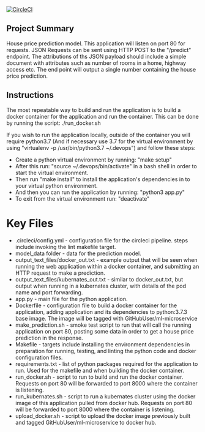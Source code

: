 [![CircleCI](https://dl.circleci.com/status-badge/img/gh/guid1111/DevOps_Microservices/tree/develop.svg?style=svg)](https://dl.circleci.com/status-badge/redirect/gh/guid1111/DevOps_Microservices/tree/develop)


## Project Summary

House price prediction model.
This application will listen on port 80 for requests. JSON Requests can be sent using HTTP POST to the "/predict" endpoint.  The attributions of ths JSON payload should include a simple document with attributes such as number of rooms in a home, highway access etc.
The end point will output a single number containing the house price prediction.

## Instructions

The most repeatable way to build and run the application is to build a docker container for the application and run the container.
This can be done by running the script: ./run_docker.sh

If you wish to run the application locally, outside of the container you will require python3.7 (And if necessary use 3.7 for the virtual environment by using "virtualenv -p /usr/bin/python3.7 ~/.devops") and follow these steps:

- Create a python virtual environment by running: "make setup"
- After this run: "source ~/.devops/bin/activate" in a bash shell in order to start the virtual environment.
- Then run "make install" to install the application's dependencies in to your virtual python environment.
- And then you can run the application by running: "python3 app.py"
- To exit from the virtual environment run: "deactivate"


# Key Files
- .circleci/config.yml - configuration file for the circleci pipeline.  steps include invoking the lint makefile target.
- model_data folder - data for the prediction model.
- output_text_files/docker_out.txt - example output that will be seen when running the web application within a docker container, and submitting an HTTP request to make a prediction.
- output_text_files/kubernates_out.txt - similar to docker_out.txt, but output when running in a kubernates cluster, with details of the pod name and port forwarding.
- app.py - main file for the python application.
- Dockerfile - configuration file to build a docker container for the application, adding application and its dependencies to python:3.7.3 base image.  The image will be tagged with GitHubUser/ml-microservice
- make_prediction.sh - smoke test script to run that will call the running application on port 80, posting some data in order to get a house price prediction in the response.
- Makefile - targets include installing the environment dependencies in preparation for running, testing, and linting the python code and docker configuration files.
- requirements.txt - list of python packages required for the application to run.  Used for the makefile and when building the docker container.
- run_docker.sh - script to run to build and run the docker container.  Requests on port 80 will be forwarded to port 8000 where the container is listening.
- run_kubernates.sh - script to run a kubernates cluster using the docker image of this application pulled from docker hub.  Requests on port 80 will be forwarded to port 8000 where the container is listening.
- upload_docker.sh - script to upload the docker image previously built and tagged GitHubUser/ml-microservice to docker hub.